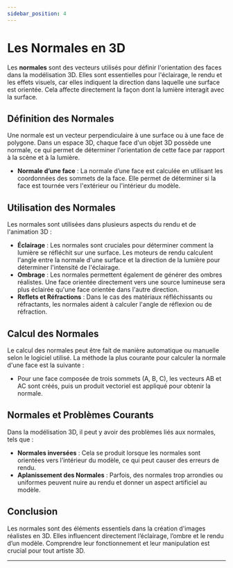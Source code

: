 ```yaml
---
sidebar_position: 4
---
```


# Les Normales en 3D

Les **normales** sont des vecteurs utilisés pour définir l'orientation des faces dans la modélisation 3D. Elles sont essentielles pour l'éclairage, le rendu et les effets visuels, car elles indiquent la direction dans laquelle une surface est orientée. Cela affecte directement la façon dont la lumière interagit avec la surface.

## Définition des Normales

Une normale est un vecteur perpendiculaire à une surface ou à une face de polygone. Dans un espace 3D, chaque face d'un objet 3D possède une normale, ce qui permet de déterminer l'orientation de cette face par rapport à la scène et à la lumière.

- **Normale d’une face** : La normale d’une face est calculée en utilisant les coordonnées des sommets de la face. Elle permet de déterminer si la face est tournée vers l'extérieur ou l'intérieur du modèle.

## Utilisation des Normales

Les normales sont utilisées dans plusieurs aspects du rendu et de l'animation 3D :

- **Éclairage** : Les normales sont cruciales pour déterminer comment la lumière se réfléchit sur une surface. Les moteurs de rendu calculent l'angle entre la normale d'une surface et la direction de la lumière pour déterminer l'intensité de l'éclairage.
- **Ombrage** : Les normales permettent également de générer des ombres réalistes. Une face orientée directement vers une source lumineuse sera plus éclairée qu'une face orientée dans l'autre direction.
- **Reflets et Réfractions** : Dans le cas des matériaux réfléchissants ou réfractants, les normales aident à calculer l'angle de réflexion ou de réfraction.

## Calcul des Normales

Le calcul des normales peut être fait de manière automatique ou manuelle selon le logiciel utilisé. La méthode la plus courante pour calculer la normale d'une face est la suivante :

- Pour une face composée de trois sommets (A, B, C), les vecteurs AB et AC sont créés, puis un produit vectoriel est appliqué pour obtenir la normale.

## Normales et Problèmes Courants

Dans la modélisation 3D, il peut y avoir des problèmes liés aux normales, tels que :

- **Normales inversées** : Cela se produit lorsque les normales sont orientées vers l’intérieur du modèle, ce qui peut causer des erreurs de rendu.
- **Aplanissement des Normales** : Parfois, des normales trop arrondies ou uniformes peuvent nuire au rendu et donner un aspect artificiel au modèle.

## Conclusion

Les normales sont des éléments essentiels dans la création d'images réalistes en 3D. Elles influencent directement l’éclairage, l’ombre et le rendu d’un modèle. Comprendre leur fonctionnement et leur manipulation est crucial pour tout artiste 3D.

---
